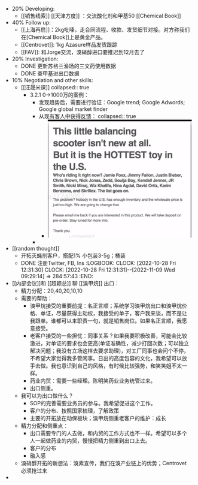 - 20% Developing:
	- [[销售线索]] [[天津方度]] ：交流酸化剂和甲基50 [[Chemical Book]]
- 40% Follow up:
	- [[上海再启]]：2kg吡嗪，走合同流程、收款、发货细节对接。对方称我们在[Chemical Book]]上是黄金产品。
	- [[Centrovet]]: 1kg Azasure样品发货跟踪
	- [[FAV]]: 和Jorge交流，溴硝醇进口要推迟到12月去了
- 20% Investigation:
	- DONE 更新苏格兰渔场的三文药使用数据
	- DONE 查甲基进出口数据
- 10% Negotiation and other skills:
	- [[汪晟米课]]
	  collapsed:: true
		- 3.2.1 0->1000万的案例：
			- 发现趋势后，需要进行验证：Google trend; Google Adwords; Google global market finder
			- 从现有客人中获得反馈：
			  collapsed:: true
				- ![image.png](../assets/image_1666879514765_0.png)
			-
- [[random thought]]
	- 开拓灭蝇剂客户，搭配1% 小包装3-5g；桶装
	- DONE 注册Twitter, FB, Ins
	  :LOGBOOK:
	  CLOCK: [2022-10-28 Fri 12:31:30]
	  CLOCK: [2022-10-28 Fri 12:31:31]--[2022-11-09 Wed 09:29:14] =>  284:57:43
	  :END:
- [[内部会议]]和 [[超颖总]] 聊 [[溴甲烷]] 出口：
	- 精力分配：20,40,20,10,10
	- 需要的帮助：
		- 溴甲烷接受的重要前提：名正言顺；系统学习溴甲烷出口和溴甲烷价格、单证，尽量获得主动权，我接受的单子，客户我来谈，而不是让我跟单。谁都可以来职责一句，就是销售岗位。如果名正言顺，我愿意接受。
		- 老客户接受的一些担忧：同事关系？如果我要积极改善，可能会比较激进，对单证的要求也会更高(单证准确性，减少打回次数；可以独立解决问题；我没有立场这样去要求助理)，对工厂同事也会问个不停，不希望大家觉得我多管闲事。日出的高度包容的文化，我希望可以放手去做。我也意识到自己的风格，有时候比较强势，和笑笑姐不太一样。
		- 药业内贸：需要一些经理。陈明笑药业业务统管过来。
		- 出口侧重。
	- 我可以为出口做什么？
		- SOP的完善需要业务员的参与。我希望促进这个工作。
		- 客户的分布、按照国家梳理，了解政策
		- 主要的开拓放在动保板块；溴甲烷侧重老客户的维护：成长
	- 精力分配和侧重点：
		- 出口需要专门的人去做，和内贸的工作方式也不一样。希望可以多个人一起做药业的内贸，慢慢把精力侧重到出口上去。
		- 客户的分布
		- 融入感
	- 溴硝醇开拓的新想法：溴素宣传，我们在溴产业链上的优势；Centrovet必须抢过来
-